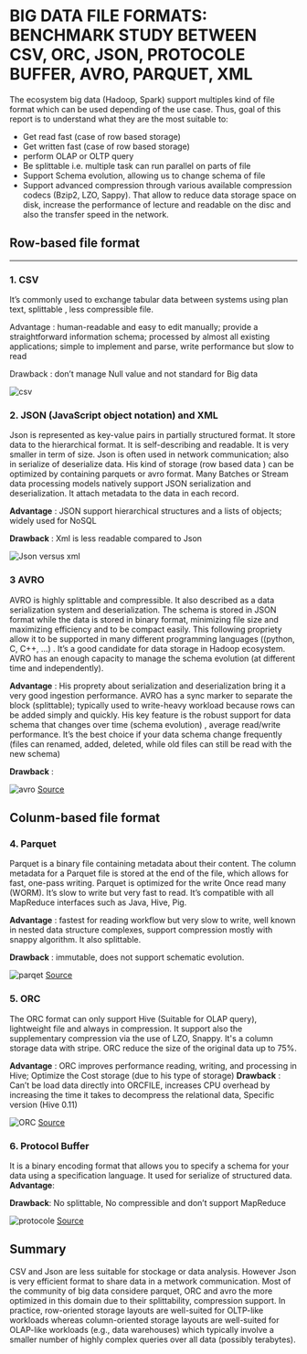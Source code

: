 

# BIG DATA FILE FORMATS: BENCHMARK STUDY BETWEEN CSV, ORC, JSON, PROTOCOLE BUFFER, AVRO, PARQUET, XML #

The ecosystem big data (Hadoop, Spark) support multiples kind of file format which can be used depending of the use case. Thus, goal of this report is to understand what they are the most suitable to:

+	Get read fast (case of row based storage)
+	Get written fast (case of row based storage)
+	perform OLAP or OLTP query 
+	Be splittable i.e. multiple task can run parallel on parts of file
+	Support Schema evolution, allowing us to change schema of file
+	Support advanced compression through various available compression codecs (Bzip2, LZO, Sappy). That allow to reduce data storage space on disk, increase the performance of lecture and readable on the disc and also the transfer speed in the network.

## **Row-based file format**
------
### 1. CSV

It’s commonly used to exchange tabular data between systems using plan text, splittable , less compressible file.

Advantage : human-readable and easy to edit manually; provide a straightforward information schema;  processed by almost all existing applications; simple to implement and parse, write performance but slow to read

Drawback : don’t manage Null value and not standard for Big data

![csv](https://user-images.githubusercontent.com/51121757/80033301-616a7c80-84e4-11ea-80e4-b03bffc27669.JPG)

### 2. JSON (JavaScript object notation) and XML

Json is represented as key-value pairs in partially structured format. It store data to the hierarchical format. It is self-describing and readable. It is very smaller in term of size. Json is often used in network communication; also in serialize of deserialize data. His kind of storage (row based data ) can be optimized by containing parquets or avro format.
Many Batches or Stream data processing models natively support JSON serialization and deserialization. It attach metadata to the data in each record. 

__Advantage__ : JSON support hierarchical structures and a lists of objects; widely used for NoSQL 

__Drawback__ : Xml is less readable compared to Json

![Json versus xml](https://user-images.githubusercontent.com/51121757/80033313-662f3080-84e4-11ea-8e18-35addbcee12a.JPG)

### 3 AVRO

AVRO is highly splittable and compressible. It also described as a data serialization system and deserialization. The schema is stored in JSON format while the data is stored in binary format, minimizing file size and maximizing efficiency and to be compact easily. This following propriety allow it to be supported in many different programming languages ((python, C, C++, …) .
It’s a good candidate for data storage in Hadoop ecosystem. AVRO has an enough capacity to manage the schema evolution (at different time and independently).

__Advantage__ : His proprety about serialization and deserialization bring it a very good ingestion performance.
AVRO has a sync marker to separate the block (splittable); typically used to write-heavy workload because rows can be added simply and quickly. His key feature is the robust support for data schema that changes over time (schema evolution) , average read/write performance. It’s the best choice if your data schema change frequently (files can renamed, added, deleted, while old files can still be read with the new schema)

__Drawback__ : 

![avro](https://user-images.githubusercontent.com/51121757/80033375-8232d200-84e4-11ea-9531-076f72e30bea.JPG)
                                                                                               [Source](https://blog.clairvoyantsoft.com/big-data-file-formats-3fb659903271)

## **Colunm-based file format**

### 4. Parquet

Parquet is a binary file containing  metadata about their content. The column metadata for a Parquet file is stored at the end of the file, which allows for fast, one-pass writing. Parquet is optimized for the write Once read many (WORM). It’s slow to write but very fast to read. It’s compatible with all MapReduce interfaces such as Java, Hive, Pig.

__Advantage__ : fastest for reading workflow but very slow to write, well known in nested data structure complexes, support compression mostly with snappy algorithm. It also splittable.

__Drawback__ : immutable, does not support schematic evolution. 

![parqet](https://user-images.githubusercontent.com/51121757/80033382-852dc280-84e4-11ea-8fbb-f29ef9d06ff1.JPG)
                                                                                               [Source](https://netjs.blogspot.com/2018/07/parquet-file-format-in-hadoop.html) 

### 5. ORC

The ORC format can only support Hive (Suitable for OLAP query), lightweight file and always in compression. It support also the supplementary compression via the use of LZO, Snappy. It's a column storage data with stripe. ORC reduce the size of the original data up to 75%.

__Advantage__ : ORC improves performance reading, writing, and processing in Hive; Optimize the Cost storage
 (due to his type of storage)
__Drawback__ : Can’t be load data directly into ORCFILE, increases CPU overhead by increasing the time it takes to decompress the relational data, Specific version (Hive 0.11)

![ORC](https://user-images.githubusercontent.com/51121757/80036471-b066e080-84e9-11ea-9525-2a1a4c26104d.JPG)
                                                                                               [Source](https://cwiki.apache.org/confluence/display/Hive/LanguageManual+ORC) 

### 6. Protocol Buffer

It is a binary encoding format that allows you to specify a schema for your data using a specification language. It used for serialize of structured data.
__Advantage__: 

__Drawback__: No splittable, No compressible and don’t support MapReduce

![protocole](https://user-images.githubusercontent.com/51121757/80033392-8828b300-84e4-11ea-84df-01326a4b56ac.JPG)
                                                                                               [Source](https://blog.eleven-labs.com/fr/presentation-protocol-buffers/) 
                                                                                                                                                                                                                                                                 
## Summary
CSV and Json are less suitable for stockage or data analysis.  However Json is very efficient format to share data in a metwork communication. Most of the community of big data considere parquet, ORC and avro the more optimized in this domain due to their splittability, compression support. In practice, row-oriented storage layouts are well-suited for OLTP-like workloads whereas
column-oriented storage layouts are well-suited for OLAP-like workloads (e.g., data warehouses) which typically involve a smaller number of highly complex queries over all data (possibly terabytes).







                                                                                                                    







